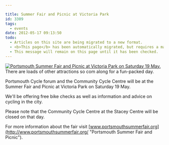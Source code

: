 ```yaml
---

title: Summer Fair and Picnic at Victoria Park
id: 3309
tags:
  - events
date: 2012-05-17 09:13:50
todo:
  - Articles on this site are being migrated to a new format.
  - <b>This page</b> has been automatically migrated, but requires a manual check-&amp;-tune to ensure the format and links all work as expected.
  - This message will remain on this page until it has been checked.
---
```



[![Portsmouth Summer Fair and Picnic at Victoria Park on Saturday 19 May.](http://www.pompeybug.co.uk/wp-content/uploads/2012/05/PSF_2012_Web_banner.jpg "Portsmouth Summer Fair and Picnic")](/assets/PSF_2012_Web_banner.jpg)There are loads of other attractions so com along for a fun-packed day.

Portsmouth Cycle forum and the Community Cycle Centre will be at the Summer Fair and Picnic at Victoria Park on Saturday 19 May.

We'll be offering free bike checks as well as information and advice on cycling in the city.

Please note that the Community Cycle Centre at the Stacey Centre will be closed on that day.

For more information about the fair visit [www.portsmouthsummerfair.org](http://www.portsmouthsummerfair.org/ "Portsmouth Summer Fair and Picnic").

&nbsp;
